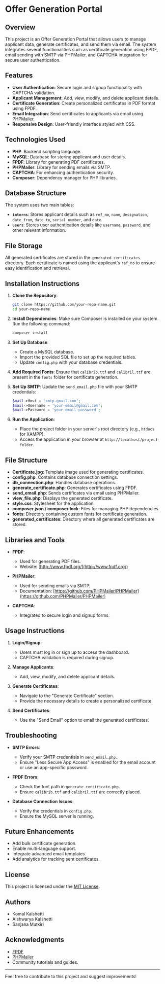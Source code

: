 # Offer Generation Portal

## Overview
This project is an Offer Generation Portal that allows users to manage applicant data, generate certificates, and send them via email. The system integrates several functionalities such as certificate generation using FPDF, email sending with SMTP via PHPMailer, and CAPTCHA integration for secure user authentication.

## Features
- **User Authentication**: Secure login and signup functionality with CAPTCHA validation.
- **Applicant Management**: Add, view, modify, and delete applicant details.
- **Certificate Generation**: Create personalized certificates in PDF format using FPDF.
- **Email Integration**: Send certificates to applicants via email using PHPMailer.
- **Responsive Design**: User-friendly interface styled with CSS.

## Technologies Used
- **PHP**: Backend scripting language.
- **MySQL**: Database for storing applicant and user details.
- **FPDF**: Library for generating PDF certificates.
- **PHPMailer**: Library for sending emails via SMTP.
- **CAPTCHA**: For enhancing authentication security.
- **Composer**: Dependency manager for PHP libraries.

## Database Structure
The system uses two main tables:
- **`interns`**: Stores applicant details such as `ref_no`, `name`, `designation`, `date_from`, `date_to`, `serial_number`, and `date`.
- **`users`**: Stores user authentication details like `username`, `password`, and other relevant information.

## File Storage
All generated certificates are stored in the `generated_certificates` directory. Each certificate is named using the applicant's `ref_no` to ensure easy identification and retrieval.

## Installation Instructions

1. **Clone the Repository**:
   ```bash
   git clone https://github.com/your-repo-name.git
   cd your-repo-name
   ```

2. **Install Dependencies**:
   Make sure Composer is installed on your system. Run the following command:
   ```bash
   composer install
   ```

3. **Set Up Database**:
   - Create a MySQL database.
   - Import the provided SQL file to set up the required tables.
   - Update `config.php` with your database credentials.

4. **Add Required Fonts**:
   Ensure that `calibrib.ttf` and `calibril.ttf` are present in the `fonts` folder for certificate generation.

5. **Set Up SMTP**:
   Update the `send_email.php` file with your SMTP credentials:
   ```php
   $mail->Host = 'smtp.gmail.com';
   $mail->Username = 'your-email@gmail.com';
   $mail->Password = 'your-email-password';
   ```

6. **Run the Application**:
   - Place the project folder in your server's root directory (e.g., `htdocs` for XAMPP).
   - Access the application in your browser at `http://localhost/project-folder`.

## File Structure
- **Certificate.jpg**: Template image used for generating certificates.
- **config.php**: Contains database connection settings.
- **db_connection.php**: Handles database operations.
- **generate_certificate.php**: Generates certificates using FPDF.
- **send_email.php**: Sends certificates via email using PHPMailer.
- **view_file.php**: Displays the generated certificate.
- **style.css**: Stylesheet for the application.
- **composer.json / composer.lock**: Files for managing PHP dependencies.
- **fonts**: Directory containing custom fonts for certificate generation.
- **generated_certificates**: Directory where all generated certificates are stored.

## Libraries and Tools
- **FPDF**:
  - Used for generating PDF files.
  - Website: [http://www.fpdf.org/](http://www.fpdf.org/)

- **PHPMailer**:
  - Used for sending emails via SMTP.
  - Documentation: [https://github.com/PHPMailer/PHPMailer](https://github.com/PHPMailer/PHPMailer)

- **CAPTCHA**:
  - Integrated to secure login and signup forms.

## Usage Instructions
1. **Login/Signup**:
   - Users must log in or sign up to access the dashboard.
   - CAPTCHA validation is required during signup.

2. **Manage Applicants**:
   - Add, view, modify, and delete applicant details.

3. **Generate Certificates**:
   - Navigate to the "Generate Certificate" section.
   - Provide the necessary details to create a personalized certificate.

4. **Send Certificates**:
   - Use the "Send Email" option to email the generated certificates.

## Troubleshooting
- **SMTP Errors**:
  - Verify your SMTP credentials in `send_email.php`.
  - Ensure "Less Secure App Access" is enabled for the email account or use an app-specific password.

- **FPDF Errors**:
  - Check the font path in `generate_certificate.php`.
  - Ensure `calibrib.ttf` and `calibril.ttf` are correctly placed.

- **Database Connection Issues**:
  - Verify the credentials in `config.php`.
  - Ensure the MySQL server is running.

## Future Enhancements
- Add bulk certificate generation.
- Enable multi-language support.
- Integrate advanced email templates.
- Add analytics for tracking sent certificates.

## License
This project is licensed under the [MIT License](LICENSE).

## Authors

- Komal Kalshetti
- Aishwarya Kalshetti
- Sanjana Mutkiri



## Acknowledgments
- [FPDF](http://www.fpdf.org/)
- [PHPMailer](https://github.com/PHPMailer/PHPMailer)
- Community tutorials and guides.

---
Feel free to contribute to this project and suggest improvements!


